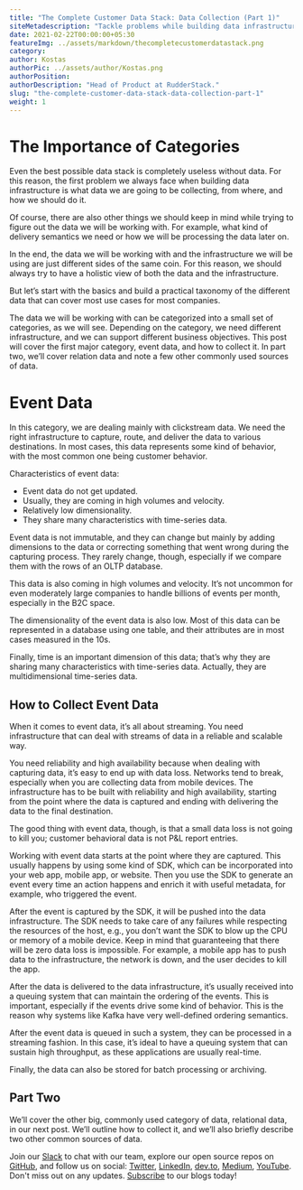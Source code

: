 ```yaml
---
title: "The Complete Customer Data Stack: Data Collection (Part 1)"
siteMetadescription: "Tackle problems while building data infrastructure for your organization - what data you are going collect, from where, and how to do it"
date: 2021-02-22T00:00:00+05:30
featureImg: ../assets/markdown/thecompletecustomerdatastack.png
category:
author: Kostas
authorPic: ../assets/author/Kostas.png
authorPosition:
authorDescription: "Head of Product at RudderStack."
slug: "the-complete-customer-data-stack-data-collection-part-1"
weight: 1
---
```


# The Importance of Categories

Even the best possible data stack is completely useless without data. For this reason, the first problem we always face when building data infrastructure is what data we are going to be collecting, from where, and how we should do it. 

Of course, there are also other things we should keep in mind while trying to figure out the data we will be working with. For example, what kind of delivery semantics we need or how we will be processing the data later on.

In the end, the data we will be working with and the infrastructure we will be using are just different sides of the same coin. For this reason, we should always try to have a holistic view of both the data and the infrastructure.

But let’s start with the basics and build a practical taxonomy of the different data that can cover most use cases for most companies.

The data we will be working with can be categorized into a small set of categories, as we will see. Depending on the category, we need different infrastructure, and we can support different business objectives. This post will cover the first major category, event data, and how to collect it. In part two, we’ll cover relation data and note a few other commonly used sources of data. 


# Event Data

In this category, we are dealing mainly with clickstream data. We need the right infrastructure to capture, route, and deliver the data to various destinations. In most cases, this data represents some kind of behavior, with the most common one being customer behavior. 

Characteristics of event data:



*   Event data do not get updated.
*   Usually, they are coming in high volumes and velocity.
*   Relatively low dimensionality.
*   They share many characteristics with time-series data.

Event data is not immutable, and they can change but mainly by adding dimensions to the data or correcting something that went wrong during the capturing process. They rarely change, though, especially if we compare them with the rows of an OLTP database. 

This data is also coming in high volumes and velocity. It’s not uncommon for even moderately large companies to handle billions of events per month, especially in the B2C space. 

The dimensionality of the event data is also low. Most of this data can be represented in a database using one table, and their attributes are in most cases measured in the 10s. 

Finally, time is an important dimension of this data; that’s why they are sharing many characteristics with time-series data. Actually, they are multidimensional time-series data. 


## How to Collect Event Data

When it comes to event data, it’s all about streaming. You need infrastructure that can deal with streams of data in a reliable and scalable way.

You need reliability and high availability because when dealing with capturing data, it’s easy to end up with data loss. Networks tend to break, especially when you are collecting data from mobile devices. The infrastructure has to be built with reliability and high availability, starting from the point where the data is captured and ending with delivering the data to the final destination.

The good thing with event data, though, is that a small data loss is not going to kill you; customer behavioral data is not P&L report entries.

Working with event data starts at the point where they are captured. This usually happens by using some kind of SDK, which can be incorporated into your web app, mobile app, or website. Then you use the SDK to generate an event every time an action happens and enrich it with useful metadata, for example, who triggered the event. 

After the event is captured by the SDK, it will be pushed into the data infrastructure. The SDK needs to take care of any failures while respecting the resources of the host, e.g., you don’t want the SDK to blow up the CPU or memory of a mobile device. Keep in mind that guaranteeing that there will be zero data loss is impossible. For example, a mobile app has to push data to the infrastructure, the network is down, and the user decides to kill the app. 

After the data is delivered to the data infrastructure, it’s usually received into a queuing system that can maintain the ordering of the events. This is important, especially if the events drive some kind of behavior. This is the reason why systems like Kafka have very well-defined ordering semantics. 

After the event data is queued in such a system, they can be processed in a streaming fashion. In this case, it’s ideal to have a queuing system that can sustain high throughput, as these applications are usually real-time. 

Finally, the data can also be stored for batch processing or archiving.  


## Part Two

We’ll cover the other big, commonly used category of data, relational data, in our next post. We’ll outline how to collect it, and we’ll also briefly describe two other common sources of data. 

Join our [Slack](https://resources.rudderstack.com/join-rudderstack-slack) to chat with our team, explore our open source repos on [GitHub](https://github.com/rudderlabs), and follow us on social: [Twitter](https://twitter.com/RudderStack), [LinkedIn](https://www.linkedin.com/company/rudderlabs/), [dev.to](https://dev.to/rudderstack), [Medium](https://rudderstack.medium.com/), [YouTube](https://www.youtube.com/channel/UCgV-B77bV_-LOmKYHw8jvBw). Don't miss out on any updates. [Subscribe](https://rudderstack.com/blog/) to our blogs today!
